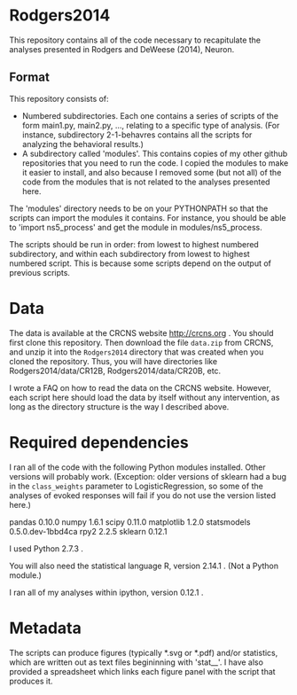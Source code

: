 Rodgers2014
===========

This repository contains all of the code necessary to recapitulate the analyses presented in Rodgers and DeWeese (2014), Neuron.


Format
------
This repository consists of:

* Numbered subdirectories. Each one contains a series of scripts of the form main1.py, main2.py, ..., relating to a specific type of analysis. (For instance, subdirectory 2-1-behavres contains all the scripts for analyzing the behavioral results.)
* A subdirectory called 'modules'. This contains copies of my other github repositories that you need to run the code. I copied the modules to make it easier to install, and also because I removed some (but not all) of the code from the modules that is not related to the analyses presented here.

The 'modules' directory needs to be on your PYTHONPATH so that the scripts can import the modules it contains. For instance, you should be able to 'import ns5_process' and get the module in modules/ns5_process.

The scripts should be run in order: from lowest to highest numbered subdirectory, and within each subdirectory from lowest to highest numbered script. This is because some scripts depend on the output of previous scripts.


Data
====
The data is available at the CRCNS website http://crcns.org .
You should first clone this repository. Then download the file `data.zip` from CRCNS, and unzip it into the `Rodgers2014` directory that was created
when you cloned the repository. Thus, you will have directories like Rodgers2014/data/CR12B, Rodgers2014/data/CR20B, etc.

I wrote a FAQ on how to read the data on the CRCNS website. However, each script here should load the data by itself without any intervention, as long as the directory structure is the way I described above.


Required dependencies
=====================
I ran all of the code with the following Python modules installed. Other versions will probably work. (Exception: older versions of sklearn had a bug in the `class_weights` parameter to LogisticRegression, so some of the analyses of evoked responses will fail if you do not use the version listed here.)

pandas 0.10.0
numpy 1.6.1
scipy 0.11.0
matplotlib 1.2.0
statsmodels 0.5.0.dev-1bbd4ca
rpy2 2.2.5
sklearn 0.12.1

I used Python 2.7.3 .

You will also need the statistical language R, version 2.14.1 . (Not a Python module.)

I ran all of my analyses within ipython, version 0.12.1 .


Metadata
========
The scripts can produce figures (typically *.svg or *.pdf) and/or statistics, which are written out as text files begininning with 'stat__'. I have also provided a spreadsheet which links each figure panel with the script that produces it.